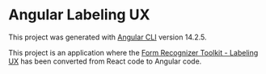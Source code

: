 # Angular Labeling UX

This project was generated with [Angular CLI](https://github.com/angular/angular-cli) version 14.2.5.

This project is an application where the [Form Recognizer Toolkit - Labeling UX](https://github.com/microsoft/Form-Recognizer-Toolkit/tree/main/SampleCode/LabelingUX) has been converted from React code to Angular code.
